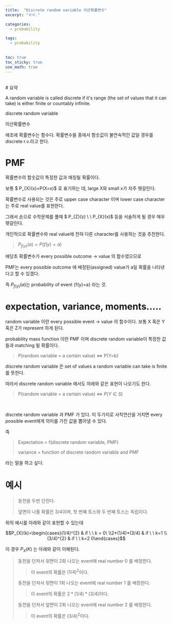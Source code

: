 ```yaml
---
title:  "Discrete random variable 이산확률변수"
excerpt: "ㄹㅇ."

categories:
  - probability

tags:
  - probability
  
  
toc: true
toc_sticky: true
use_math: true
---
```

<br>
# 요약

A random variable is called discrete if it's range (the set of values that it can take) is either finite or countably infinite.

discrete random variable

이산확률변수

애초에 확률변수는 함수다. 확률변수들 중에서 함숫값이 불연속적인 값일 경우를 discrete r.v.라고 한다.

# PMF

확률변수의 함숫값이 특정한 값과 매칭될 확률이다.

보통 $ P_{X}(x)=P(X=x)$ 로 표기하는 데, large X와 small x가 자주 헷갈린다.

확률변수로 사용되는 것은 주로 upper case character 이며 lower case character는 주로 real value를 표현한다.

그래서 손으로 수학문제를 풀때 $ P_{Z}(z) \ \ P_{X}(x)$ 등을 서술하게 될 경우 매우 헷갈린다.

개인적으로 확률변수와 real value에 전혀 다른 character를 사용하는 것을 추천한다.

> $P_{f(y)}(a)=P(f(y)=a)$

애당초 확률변수가 every possible outcome -> value 의 함수였으므로

PMF는 every possible outcome 에 배정된(assigned) value가 a일 확률을 나타낸다고 할 수 있겠다.

즉 $P_{f(y)}(a)$는 probability of event {f(y)=a} 라는 것.


# expectation, variance, moments.....

random variable 이란 every possible event -> value 의 함수이다. 보통 X 혹은 Y 혹은 Z가 represent 하게 된다.

probability mass function 이란 PMF 이며 discrete random variable이 특정한 값들과 matching 될 확률이다.

>P(random variable = a certain value) <=> P(Y=b)

discrete random variable 은 set of values a random variable can take is finite 를 뜻한다.

따라서 discrete random variable 에서도 아래와 같은 표현이 나오기도 한다.

>P(random variable = a certain value) <=> $P(Y \in S)$

<br>

discrete random variable 과 PMF 가 있다. 이 두가지로 사칙연산을 거치면 every possible event에게 의미를 가진 값을 뽑아낼 수 있다.

즉

> Expectation = f(discrete random variable, PMF)
>
> variance = function of discrete random variable and PMF

라는 말을 하고 싶다.

# 예시

> 동전을 두번 던진다.
>
>앞면이 나올 확률은 3/4이며, 첫 번째 토스와 두 번째 토스는 독립이다.

위의 예시를 아래와 같이 표현할 수 있는데

$$P_{X}(k)=\begin{cases}(1/4)^{2} & if \ \ k = 0\ \\2*(1/4)*(3/4) & if \ \ k=1 \\(3/4)^{2} & if \ \ k=2 0\end{cases}$$

이 경우  $P_{X}(K)$ 는 아래와 같이 이해된다.

> 동전을 던져서 뒷면이 2회 나오는 event에 real number 0 를 배정한다.
>
>> 이 event의 확률은 $(1/4)^{2}$이다.
>
> 동전을 던져서 뒷면이 1회 나오는 event에 real number 1 를 배정한다.
>
>> 이 event의 확률은 $2*(1/4)*(3/4)$이다.
>
> 동전을 던져서 앞면이 2회 나오는 event에 real number 2 를 배정한다.
>
>> 이 event의 확률은 $(3/4)^{2}$이다.

